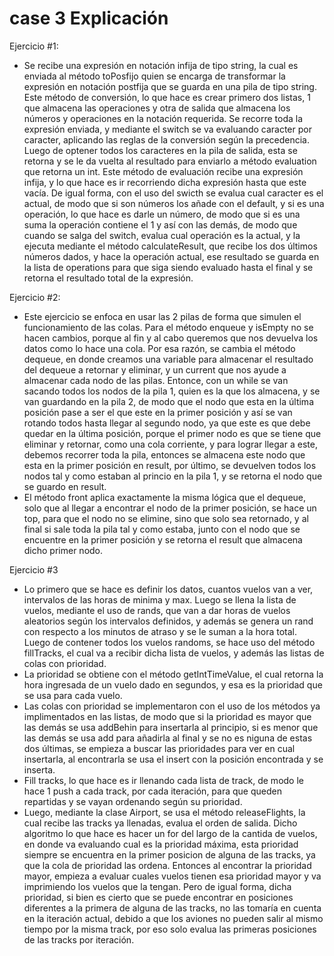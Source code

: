 # case 3 Explicación 

Ejercicio #1: 
- Se recibe una expresión en notación infija de tipo string, la cual es enviada al método toPosfijo quien se encarga de transformar la expresión en notación postfija que se guarda en una pila de tipo string. Este método de conversión, lo que hace es crear primero dos listas, 1 que almacena las operaciones y otra de salida que almacena los números y operaciones en la notación requerida. Se recorre toda la expresión enviada, y mediante el switch se va evaluando caracter por caracter, aplicando las reglas de la conversión según la precedencia. Luego de optener todos los caracteres en la pila de salida, esta se retorna y se le da vuelta al resultado para enviarlo a método evaluation que retorna un int. Este método de evaluación recibe una expresión infija, y lo que hace es ir recorriendo dicha expresión hasta que este vacía. De igual forma, con el uso del swicth se evalua cual caracter es el actual, de modo que si son números los añade con el default, y si es una operación, lo que hace es darle un número, de modo que si es una suma la operación contiene el 1 y así con las demás, de modo que cuando se salga del switch, evalua cual operación es la actual, y la ejecuta mediante el método calculateResult, que recibe los dos últimos  números dados, y hace la operación actual, ese resultado se guarda en la lista de operations para que siga siendo evaluado hasta el final y se retorna el resultado total de la expresión.

Ejercicio #2:
- Este ejercicio se enfoca en usar las 2 pilas de forma que simulen el funcionamiento de las colas. Para el método enqueue y isEmpty no se hacen cambios, porque al fin y al cabo queremos que nos devuelva los datos como lo hace una cola. Por esa razón, se cambia el método dequeue, en donde creamos una variable para almacenar el resultado del dequeue a retornar y eliminar, y un current que nos ayude a almacenar cada nodo de las pilas. Entonce, con un while se van sacando todos los nodos de la pila 1, quien es la que los almacena, y se van guardando en la pila 2, de modo que el nodo que esta en la última posición pase a ser el que este en la primer posición y así se van rotando todos hasta llegar al segundo nodo, ya que este es que debe quedar en la última posición, porque el primer nodo es que se tiene que eliminar y retornar, como una cola corriente, y para lograr llegar a este, debemos recorrer toda la pila, entonces se almacena este nodo que esta en la primer posición en result, por último, se devuelven todos los nodos tal y como estaban al princio en la pila 1, y se retorna el nodo que se guardo en result. 
- El método front aplica exactamente la misma lógica que el dequeue, solo que al llegar a encontrar el nodo de la primer posición, se hace un top, para que el nodo no se elimine, sino que solo sea retornado, y al final si sale toda la pila tal y como estaba, junto con el nodo que se encuentre en la primer posición y se retorna el result que almacena dicho primer nodo.

Ejercicio #3
- Lo primero que se hace es definir los datos, cuantos vuelos van a ver, intervalos de las horas de minima y max. Luego se llena la lista de vuelos, mediante el uso de rands, que van a dar horas de vuelos aleatorios según los intervalos definidos, y además se genera un rand con respecto a los minutos de atraso y se le suman a la hora total. Luego de contener todos los vuelos randoms, se hace uso del método fillTracks, el cual va a recibir dicha lista de vuelos, y además las listas de colas con prioridad.
- La prioridad se obtiene con el método getIntTimeValue, el cual retorna la hora ingresada de un vuelo dado en segundos, y esa es la prioridad que se usa para cada vuelo.
- Las colas con prioridad se implementaron con el uso de los métodos ya implimentados en las listas, de modo que si la prioridad es mayor que las demás se usa addBehin para insertarla al principio, si es menor que las demás se usa add para añadirla al final y se no es niguna de estas dos últimas, se empieza a buscar las prioridades para ver en cual insertarla, al encontrarla se usa el insert con la posición encontrada y se inserta.
- Fill tracks, lo que hace es ir llenando cada lista de track, de modo le hace 1 push a cada track, por cada iteración, para que queden repartidas y se vayan ordenando según su prioridad.
- Luego, mediante la clase Airport, se usa el método releaseFlights, la cual recibe las tracks ya llenadas, evalua el orden de salida. Dicho algoritmo lo que hace es hacer un for del largo de la cantida de vuelos, en donde va evaluando cual es la prioridad máxima, esta prioridad siempre se encuentra en la primer posicion de alguna de las tracks, ya que la cola de prioridad las ordena. Entonces al encontrar la prioridad mayor, empieza a evaluar cuales vuelos tienen esa prioridad mayor y va imprimiendo los vuelos que la tengan. Pero de igual forma, dicha prioridad, si bien es cierto que se puede encontrar en posiciones diferentes a la primera de alguna de las tracks, no las tomaría en cuenta en la iteración actual, debido a que los aviones no pueden salir al mismo tiempo por la misma track, por eso solo evalua las primeras posiciones de las tracks por iteración.

